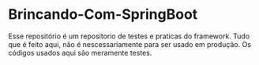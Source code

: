 # Brincando-Com-SpringBoot
Esse repositório é um repositorio de testes e praticas do framework. Tudo que é feito aqui, não é nescessariamente para ser usado em produção.
Os códigos usados aqui são meramente testes.

